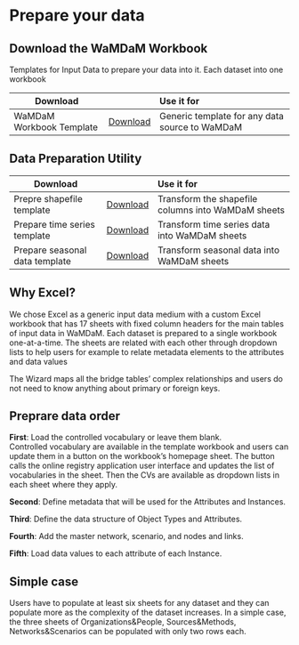 # Prepare your data


## Download the WaMDaM Workbook     
Templates for Input Data to prepare your data into it. Each dataset into one workbook

<!-- Place this tag in your head or just before your close body tag. -->
<script async defer src="https://buttons.github.io/buttons.js"></script>


|Download|  <i class="fa fa-file-excel-o fa-2x"></i>       |Use it for |
|---| :---------------: |:------------- |
|WaMDaM Workbook Template  |<a class="github-button" href="https://github.com/WamdamProject/WaMDaM_Wizard/blob/master/WorkbookTemplates/InputData_Template/WaMDaM_InputData_template.xlsm?raw=true" data-icon="octicon-cloud-download" data-size="large" aria-label="Download ntkme/github-buttons on GitHub">Download</a>| Generic template for any data source to WaMDaM|


## Data Preparation Utility 

|Download|  <i class="fa fa-file-excel-o fa-2x"></i>       |Use it for |
|---| :---------------: |:------------- |
|Prepre shapefile template   | <a class="github-button" href="https://github.com/WamdamProject/WaMDaM_Wizard/blob/master/WorkbookTemplates/Prepare_transform_data_templates/Shapefile.xlsx?raw=true" data-icon="octicon-cloud-download" data-size="large" aria-label="Download ntkme/github-buttons on GitHub">Download</a> |Transform the shapefile columns into WaMDaM sheets |
|Prepare time series template| <a class="github-button" href="https://github.com/WamdamProject/WaMDaM_Wizard/blob/master/WorkbookTemplates/Prepare_transform_data_templates/Prepare_Pivot_TimeSeries_data.xlsx?raw=true" data-icon="octicon-cloud-download" data-size="large" aria-label="Download ntkme/github-buttons on GitHub">Download</a>|Transform time series data into WaMDaM sheets|
|Prepare seasonal data template| <a class="github-button" href="https://github.com/WamdamProject/WaMDaM_Wizard/blob/master/WorkbookTemplates/Prepare_transform_data_templates/AllSeaosnalData_templates.xlsx?raw=true" data-icon="octicon-cloud-download" data-size="large" aria-label="Download ntkme/github-buttons on GitHub">Download</a>|Transform seasonal data into WaMDaM sheets|


## Why Excel?
We chose Excel as a generic input data medium with a custom Excel workbook that has 17 sheets with fixed column headers for the main tables of input data in WaMDaM. Each dataset is prepared to a single workbook one-at-a-time. The sheets are related with each other through dropdown lists to help users for example to relate metadata elements to the attributes and data values

The Wizard maps all the bridge tables’ complex relationships and users do not need to know anything about primary or foreign keys.

## Preprare data order
**First**: Load the controlled vocabulary or leave them blank.    
Controlled vocabulary are available in the template workbook and users can update them in a button on the workbook’s homepage sheet. The button calls the online registry application user interface and updates the list of vocabularies in the sheet. Then the CVs are available as dropdown lists in each sheet where they apply.  

**Second**: Define metadata that will be used for the Attributes and Instances.   

**Third**: Define the data structure of Object Types and Attributes. 
      
**Fourth**: Add the master network, scenario, and nodes and links. 
 
**Fifth**: Load data values to each attribute of each Instance. 

## Simple case 
Users have to populate at least six sheets for any dataset and they can populate more as the complexity of the dataset increases. In a simple case, the three sheets of Organizations&People, Sources&Methods, Networks&Scenarios can be populated with only two rows each. 
 


